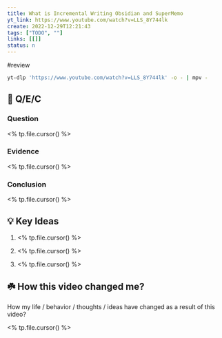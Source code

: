 ```yaml
---
title: What is Incremental Writing Obsidian and SuperMemo
yt_link: https://www.youtube.com/watch?v=LLS_8Y744lk
create: 2022-12-29T12:21:43
tags: ["TODO", ""]
links: [[]]
status: n
---
```

#review

```bash
yt-dlp 'https://www.youtube.com/watch?v=LLS_8Y744lk' -o - | mpv -
```

## 🚀 Q/E/C

### Question

<% tp.file.cursor() %>

### Evidence

<% tp.file.cursor() %>

### Conclusion

<% tp.file.cursor() %>

## 💡 Key Ideas

1. <% tp.file.cursor() %>

2. <% tp.file.cursor() %>

3. <% tp.file.cursor() %>

## ☘️ How this video changed me?

How my life / behavior / thoughts / ideas have changed as a result of this video?

<% tp.file.cursor() %>

